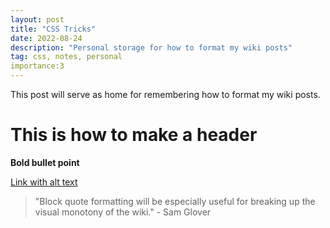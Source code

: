 ```yaml
---
layout: post
title: "CSS Tricks"
date: 2022-08-24
description: "Personal storage for how to format my wiki posts"
tag: css, notes, personal
importance:3
---
```

This post will serve as home for remembering how to format my wiki posts.

# This is how to make a header 

**Bold bullet point**

[Link with alt text](site.samglover.me)

> "Block quote formatting will be especially useful for breaking up the visual monotony of the wiki." - Sam Glover
